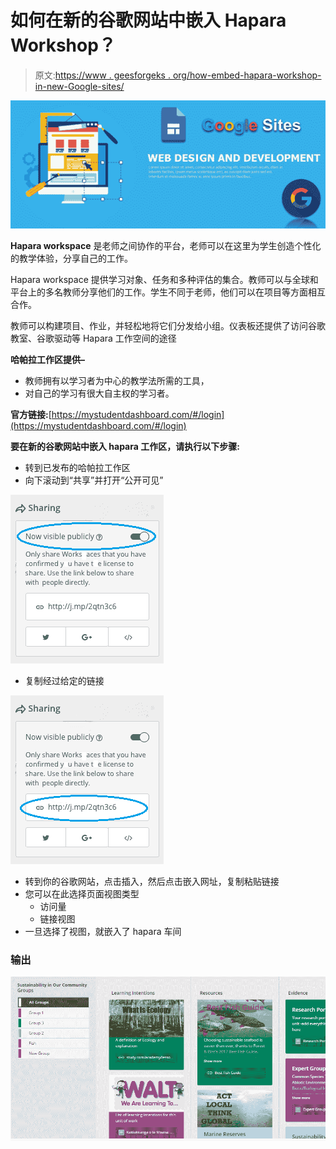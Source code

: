 # 如何在新的谷歌网站中嵌入 Hapara Workshop？

> 原文:[https://www . geesforgeks . org/how-embed-hapara-workshop-in-new-Google-sites/](https://www.geeksforgeeks.org/how-to-embed-hapara-workshop-in-new-google-sites/)

![](img/75053f31d016a3966604a4b04fb55cc7.png)

**Hapara workspace** 是老师之间协作的平台，老师可以在这里为学生创造个性化的教学体验，分享自己的工作。

Hapara workspace 提供学习对象、任务和多种评估的集合。教师可以与全球和平台上的多名教师分享他们的工作。学生不同于老师，他们可以在项目等方面相互合作。

教师可以构建项目、作业，并轻松地将它们分发给小组。仪表板还提供了访问谷歌教室、谷歌驱动等 Hapara 工作空间的途径

**哈帕拉工作区提供–**

*   教师拥有以学习者为中心的教学法所需的工具，
*   对自己的学习有很大自主权的学习者。

**官方链接:**[https://mystudentdashboard.com/#/login](https://mystudentdashboard.com/#/login)

**要在新的谷歌网站中嵌入 hapara 工作区，请执行以下步骤:**

*   转到已发布的哈帕拉工作区
*   向下滚动到“共享”并打开“公开可见”

![](img/07188dd5ea8d1fe088317764cdb9532a.png)

*   复制经过给定的链接

![](img/0957c62e8b8bd816768c04de61be44c2.png)

*   转到你的谷歌网站，点击插入，然后点击嵌入网址，复制粘贴链接
*   您可以在此选择页面视图类型
    *   访问量
    *   链接视图
*   一旦选择了视图，就嵌入了 hapara 车间

### 输出

![](img/c09a4255dd95f327394e8fed6a54a365.png)